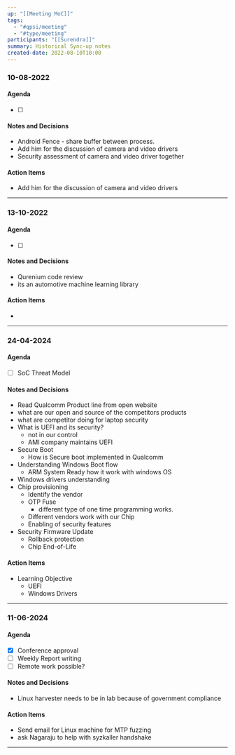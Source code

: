 ```yaml
---
up: "[[Meeting MoC]]"
tags:
  - "#qpsi/meeting"
  - "#type/meeting"
participants: "[[Surendra]]"
summary: Historical Sync-up notes
created-date: 2022-08-10T10:00
---
```


### 10-08-2022

#### Agenda
- [ ] 

#### Notes and Decisions
- Android Fence - share buffer between process.
- Add him for the discussion of camera and video drivers
- Security assessment of camera and video driver together 

#### Action Items
- Add him for the discussion of camera and video drivers

---

### 13-10-2022

#### Agenda
- [ ] 

#### Notes and Decisions
- Qurenium code review 
- its an automotive machine learning library

#### Action Items
-

---

### 24-04-2024

#### Agenda

- [ ] SoC Threat Model

#### Notes and Decisions

- Read Qualcomm Product line from open website
- what are our open and source of the competitors products
- what are competitor doing for laptop security
- What is UEFI and its security?
	- not in our control 
	- AMI company maintains UEFI
- Secure Boot
	- How is Secure boot implemented in Qualcomm
- Understanding Windows Boot flow
	- ARM System Ready how it work with windows OS
- Windows drivers understanding
- Chip provisioning
	- Identify the vendor
	- OTP Fuse
		- different type of one time programming works.
	- Different vendors work with our Chip
	- Enabling of security features
- Security Firmware Update
	- Rollback protection
	- Chip End-of-Life

#### Action Items

- Learning Objective
	- UEFI
	- Windows Drivers

---

### 11-06-2024

#### Agenda
- [x] Conference approval
- [ ] Weekly Report writing
- [ ] Remote work possible?

#### Notes and Decisions
- Linux harvester needs to be in lab because of government compliance

#### Action Items
- Send email for Linux machine for MTP fuzzing
- ask Nagaraju to help with syzkaller handshake

---
